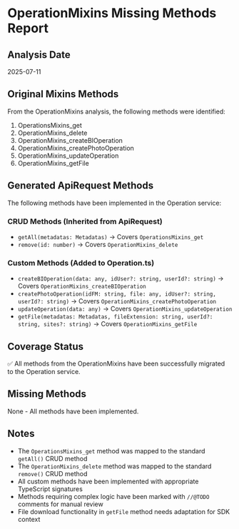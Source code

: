 # OperationMixins Missing Methods Report

## Analysis Date
2025-07-11

## Original Mixins Methods
From the OperationMixins analysis, the following methods were identified:
1. OperationsMixins_get
2. OperationMixins_delete
3. OperationMixins_createBIOperation
4. OperationMixins_createPhotoOperation
5. OperationMixins_updateOperation
6. OperationMixins_getFile

## Generated ApiRequest Methods
The following methods have been implemented in the Operation service:

### CRUD Methods (Inherited from ApiRequest)
- `getAll(metadatas: Metadatas)` → Covers `OperationsMixins_get`
- `remove(id: number)` → Covers `OperationMixins_delete`

### Custom Methods (Added to Operation.ts)
- `createBIOperation(data: any, idUser?: string, userId?: string)` → Covers `OperationMixins_createBIOperation`
- `createPhotoOperation(idFM: string, file: any, idUser?: string, userId?: string)` → Covers `OperationMixins_createPhotoOperation`
- `updateOperation(data: any)` → Covers `OperationMixins_updateOperation`
- `getFile(metadatas: Metadatas, fileExtension: string, userId?: string, sites?: string)` → Covers `OperationMixins_getFile`

## Coverage Status
✅ All methods from the OperationMixins have been successfully migrated to the Operation service.

## Missing Methods
None - All methods have been implemented.

## Notes
- The `OperationsMixins_get` method was mapped to the standard `getAll()` CRUD method
- The `OperationMixins_delete` method was mapped to the standard `remove()` CRUD method
- All custom methods have been implemented with appropriate TypeScript signatures
- Methods requiring complex logic have been marked with `//@TODO` comments for manual review
- File download functionality in `getFile` method needs adaptation for SDK context
